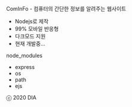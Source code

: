 ComInFo - 컴퓨터의 간단한 정보를 알려주는 웹사이트

 - Nodejs로 제작
 - 99% 모바일 반응형
 - 다크모드 지원
 - 현재 개발중...


 node_modules
  - express
  - os
  - path
  - ejs

ⓒ 2020 DIA
